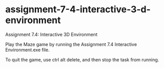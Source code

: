 # assignment-7-4-interactive-3-d-environment
Assignment 7.4: Interactive 3D Environment

Play the Maze game by running the Assignment 7.4 Interactive Environment.exe file.

To quit the game, use ctrl alt delete, and then stop the task from running.
